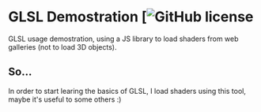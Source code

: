 # GLSL Demostration [![GitHub license](https://github.com/lisandropat/glsl-demostration/blob/master/LICENSE)
GLSL usage demostration, using a JS library to load shaders from web galleries (not to load 3D objects).

## So...

In order to start learing the basics of GLSL, I load shaders using this tool, maybe it's useful to some others :)
